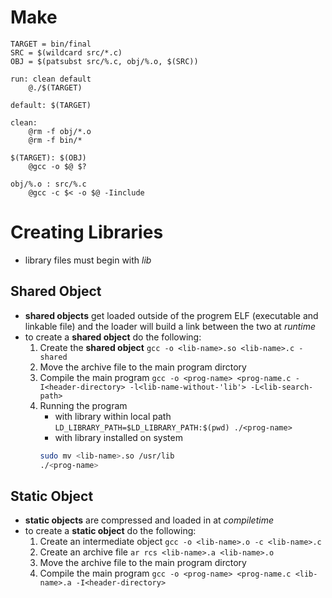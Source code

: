 # Make
```make
TARGET = bin/final
SRC = $(wildcard src/*.c)
OBJ = $(patsubst src/%.c, obj/%.o, $(SRC))

run: clean default
    @./$(TARGET)

default: $(TARGET)

clean: 
    @rm -f obj/*.o
    @rm -f bin/*

$(TARGET): $(OBJ)
    @gcc -o $@ $?

obj/%.o : src/%.c
    @gcc -c $< -o $@ -Iinclude
```

# Creating Libraries
- library files must begin with *lib*
## Shared Object
- **shared objects** get loaded outside of the progrem ELF (executable and linkable file) and the loader will build a link between the two at *runtime*
- to create a **shared object** do the following:
    1. Create the **shared object**
    `gcc -o <lib-name>.so <lib-name>.c -shared`
    1. Move the archive file to the main program dirctory
    1. Compile the main program
    `gcc -o <prog-name> <prog-name.c -I<header-directory> -l<lib-name-without-'lib'> -L<lib-search-path>`
    1. Running the program
        - with library within local path
        `LD_LIBRARY_PATH=$LD_LIBRARY_PATH:$(pwd) ./<prog-name>`
        - with library installed on system
        ```bash
        sudo mv <lib-name>.so /usr/lib
        ./<prog-name>
        ```

## Static Object
- **static objects** are compressed and loaded in at *compiletime*
- to create a **static object** do the following:
    1. Create an intermediate object
    `gcc -o <lib-name>.o -c <lib-name>.c`
    1. Create an archive file
    `ar rcs <lib-name>.a <lib-name>.o`
    1. Move the archive file to the main program dirctory
    1. Compile the main program
    `gcc -o <prog-name> <prog-name.c <lib-name>.a -I<header-directory>`

